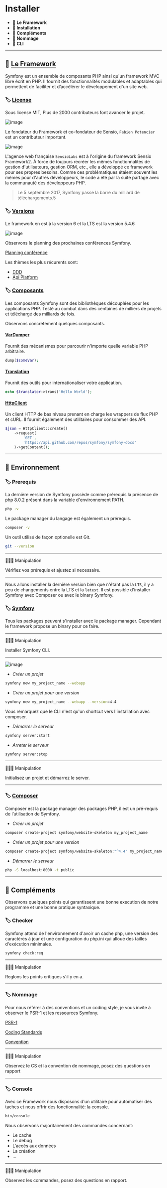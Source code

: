 # Installer

*  🔖 **Le Framework**
*  🔖 **Installation**
*  🔖 **Compléments**
*  🔖 **Nommage**
*  🔖 **CLI**

___

## 📑 [Le Framework](https://symfony.com/)

Symfony est un ensemble de composants PHP ainsi qu'un framework MVC libre écrit en PHP. Il fournit des fonctionnalités modulables et adaptables qui permettent de faciliter et d’accélérer le développement d'un site web.

### 🏷️ **[License](https://github.com/symfony/symfony)**

Sous license MIT, Plus de 2000 contributeurs font avancer le projet.

![image](https://raw.githubusercontent.com/seeren-training/Symfony/master/wiki/resources/contributeurs.png)

Le fondateur du Framework et co-fondateur de Sensio, `Fabien Potencier` est un contributeur important.

![image](https://raw.githubusercontent.com/seeren-training/Symfony/master/wiki/resources/contributeurs-detail.png)

L'agence web française `SensioLabs` est à l'origine du framework Sensio Framework2. À force de toujours recréer les mêmes fonctionnalités de gestion d'utilisateurs, gestion ORM, etc., elle a développé ce framework pour ses propres besoins. Comme ces problématiques étaient souvent les mêmes pour d'autres développeurs, le code a été par la suite partagé avec la communauté des développeurs PHP.

> Le 5 septembre 2017, Symfony passe la barre du milliard de téléchargements.5

### 🏷️ **[Versions](https://symfony.com/releases)**

Le framework en est à la version 6 et la LTS est la version 5.4.6

![image](https://raw.githubusercontent.com/seeren-training/Symfony/master/wiki/resources/roadmap.png)

Observons le planning des prochaines conférences Symfony.

[Planning conférence](https://live.symfony.com/2022-paris/schedule#session-627)

Les thèmes les plus  récurents sont:

* [DDD](https://fr.wikipedia.org/wiki/Conception_pilot%C3%A9e_par_le_domaine)
* [Api Platform](https://api-platform.com/)

### 🏷️ **[Composants](https://symfony.com/components)**

Les composants Symfony sont des bibliothèques découplées pour les applications PHP. Testé au combat dans des centaines de milliers de projets et téléchargé des milliards de fois.

Observons concretement quelques composants.

#### [VarDumper](https://symfony.com/doc/current/components/var_dumper.html#the-dump-function)

Fournit des mécanismes pour parcourir n'importe quelle variable PHP arbitraire.

```php
dump($someVar);
```

#### [Translation](https://symfony.com/doc/current/translation.html)

Fournit des outils pour internationaliser votre application.

```php
echo $translator->trans('Hello World');
```

#### [HttpClient](https://symfony.com/doc/current/http_client.html)

Un client HTTP de bas niveau prenant en charge les wrappers de flux PHP et cURL. Il fournit également des utilitaires pour consommer des API.

```php
$json = HttpClient::create()
    ->request(
        'GET',
        'https://api.github.com/repos/symfony/symfony-docs'
    )->getContent();
```

___

## 📑 Environnement

### 🏷️ **Prerequis**

La dernière version de Symfony possède comme prérequis la présence de php 8.0.2 présent dans la variable d'environnement PATH.

```bash
php -v
```

Le package manager du langage est également un prérequis.

```bash
composer -v
```

Un outil utilisé de façon optionelle est Git.

```bash
git --version
```

___

👨🏻‍💻 Manipulation

Vérifiez vos prérequis et ajustez si necessaire.

___

Nous allons installer la dernière version bien que n'étant pas la `LTS`, il y a peu de changements entre la LTS et la `latest`. Il est possible d'installer Symfony avec Composer ou avec le binary Symfony.

### 🏷️ **[Symfony](https://symfony.com/download)**

Tous les packages peuvent s'installer avec le package manager. Cependant le framework propose un binary pour ce faire.

___

👨🏻‍💻 Manipulation

Installer Symfony CLI.

___

![image](https://raw.githubusercontent.com/seeren-training/Symfony/master/wiki/resources/symfony-cli.png)

* *Créer un projet*

```bash
symfony new my_project_name --webapp
```

* *Créer un projet pour une version*

```bash
symfony new my_project_name --webapp --version=4.4
```

Vous remarquez que le CLI n'est qu'un shortcut vers l'installation avec composer.

* *Démarrer le serveur*

```bash
symfony server:start
```

* *Arreter le serveur*

```bash
symfony server:stop
```

___

👨🏻‍💻 Manipulation

Initialisez un projet et démarrez le server.

___

### 🏷️ **[Composer](https://getcomposer.org/)**

Composer est la package manager des packages PHP, il est un pré-requis de l’utilisation de Symfony.

* *Créer un projet*

```bash
composer create-project symfony/website-skeleton my_project_name
```

* *Créer un projet pour une version*

```bash
composer create-project symfony/website-skeleton:"^4.4" my_project_name
```

* *Démarrer le serveur*

```bash
php -S localhost:8000 -t public
```

___

## 📑 Compléments

Observons quelques points qui garantissent une bonne execution de notre programme et une bonne pratique syntaxique.

### 🏷️ **Checker**

Symfony attend de l'environnement d'avoir un cache php, une version des caractères à jour et une configuration du php.ini qui alloue des tailles d'exécution minimales.

```bash
symfony check:req
```

___

👨🏻‍💻 Manipulation

Reglons les points critiques s'il y en a.

___

### 🏷️ **Nommage**

Pour nous référer à des conventions et un coding style, je vous invite à observer le PSR-1 et les ressources Symfony.

[PSR-1](https://www.php-fig.org/psr/psr-1/)

[Coding Standards](https://symfony.com/doc/current/contributing/code/standards.html#structure)

[Convention](https://symfony.com/doc/current/contributing/code/conventions.html)

___

👨🏻‍💻 Manipulation

Observez le CS et la convention de nommage, posez des questions en rapport

___

### 🏷️ **Console**

Avec ce Framework nous disposons d'un utilitaire pour automatiser des taches et nous offrir des fonctionnalité: la console.

```bash
bin/console
```

Nous observons majoritairement des commandes concernant:
* Le cache
* Le debug
* L'accès aux données
* La création
* ...

___

👨🏻‍💻 Manipulation

Observez les commandes, posez des questions en rapport.